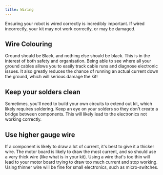 ```yaml
---
title: Wiring
---
```


Ensuring your robot is wired correctly is incredibly important. If wired incorrectly, your kit may not work correctly, or may be damaged.

## Wire Colouring
Ground should be Black, and nothing else should be black. This is in the interest of both safety and organisation. Being able to see where all your ground cables allows you to easily track cable runs and diagnose electronic issues. It also greatly reduces the chance of running an actual current down the ground, which will serious damage the kit!

## Keep your solders clean
Sometimes, you'll need to build your own circuits to extend out kit, which likely requires soldering. Keep an eye on your solders so they don't create a bridge between components. This will likely lead to the electronics not working correctly.

## Use higher gauge wire
If a component is likely to draw a lot of current, it's best to give it a thicker wire. The motor board is likely to draw the most current, and so should use a very thick wire (like what is in your kit). Using a wire that's too thin will lead to your motor board trying to draw too much current and stop working. Using thinner wire will be fine for small electronics, such as micro-switches. 